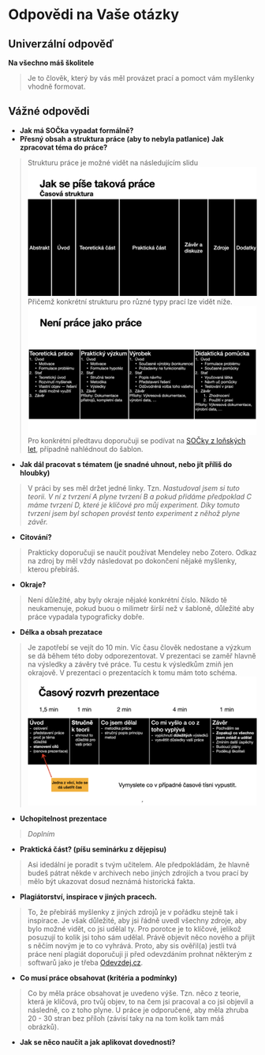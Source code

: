 # Odpovědi na Vaše otázky

## Univerzální odpověď

__Na všechno máš školitele__

> Je to člověk, který by vás měl provázet prací a pomoct vám myšlenky vhodně formovat.

## Vážné odpovědi

- __Jak má SOČka vypadat formálně?__
- __Přesný obsah a struktura práce (aby to nebyla patlanice)__
__Jak zpracovat téma do práce?__

> Strukturu práce je možné vidět na následujícím slidu 
> ![struktura](struktura.png)
> Přičemž konkrétní strukturu pro různé typy prací lze vidět níže.
> ![podle typu](struktura_podle_typu_prace.png)
> Pro konkrétní předtavu doporučuji se podívat na [SOČky z loňských let](https://www.soc.cz/archiv-minulych-rocniku/), případně nahlédnout do šablon.

- __Jak dál pracovat s tématem (je snadné uhnout, nebo jít příliš do hloubky)__

> V práci by ses měl držet jedné linky. Tzn. _Nastudoval jsem si tuto teorii. V ní z tvrzení A plyne tvrzení B a pokud přidáme předpoklad C máme tvrzení D, které je klíčové pro můj experiment. Díky tomuto tvrzení jsem byl schopen provést tento experiment z něhož plyne závěr._

- __Citování?__
> Prakticky doporučuji se naučit používat Mendeley nebo Zotero. Odkaz na zdroj by měl vždy následovat po dokončení nějaké myšlenky, kterou přebíráš.

- __Okraje?__
> Není důležité, aby byly okraje nějaké konkrétní číslo. Nikdo tě neukamenuje, pokud buou o milimetr širší než v šabloně, důležité aby práce vypadala typograficky dobře.

- __Délka a obsah prezatace__

> Je zapotřebí se vejít do 10 min. Víc času člověk nedostane a výzkum se dá během této doby odporezentovat. V prezentaci se zaměř hlavně na výsledky a závěry tvé práce. Tu cestu k výsledkům zmiň jen okrajově. V prezentaci o prezentacích k tomu mám toto schéma.
> ![shcema prezentace](strktura_prez.png)

- __Uchopitelnost prezentace__

> _Doplním_

- __Praktická část? (píšu seminárku z dějepisu)__

> Asi idedální je poradit s tvým učitelem. Ale předpokládám, že hlavně budeš pátrat někde v archivech nebo jiných zdrojích a tvou prací by mělo být ukazovat dosud neznámá historická fakta.

- __Plagiátorství, inspirace v jiných pracech.__
> To, že přebíráš myšlenky z jiných zdrojů je v pořádku stejně tak i inspirace. Je však důležité, aby jsi řádně uvedl všechny zdroje, aby bylo možné vidět, co jsi udělal ty. Pro porotce je to klíčové, jelikož posuzují to kolik jsi toho sám udělal. Právě objevit něco nového a přijít s něčím novým je to co vyhrává. Proto, aby sis ověřil(a) jestli tvá práce není plagiát doporučuji ji před odevzdáním prohnat některým z softwarů jako je třeba [Odevzdej.cz](https://odevzdej.cz).

- __Co musí práce obsahovat (kritéria a podmínky)__

> Co by měla práce obsahovat je uvedeno výše. Tzn. něco z teorie, která je klíčová, pro tvůj objev, to na čem jsi pracoval a co jsi objevil a následně, co z toho plyne. U práce je odporučené, aby měla zhruba 20 - 30 stran bez příloh (závisí taky na na tom kolik tam máš obrázků).

- __Jak se něco naučit a jak aplikovat dovednosti?__
> 